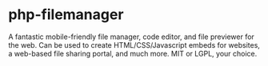 # php-filemanager
A fantastic mobile-friendly file manager, code editor, and file previewer for the web.  Can be used to create HTML/CSS/Javascript embeds for websites, a web-based file sharing portal, and much more.  MIT or LGPL, your choice.
